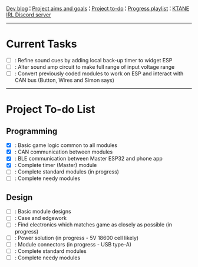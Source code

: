 [Dev blog](devblog.md) ¦ [Project aims and goals](goals.md) ¦ [Project to-do](todo.md) ¦ [Progress playlist](https://www.youtube.com/playlist?list=PLJqFvAhkcSkkks42zClG5WlvO1khFZCKK) ¦ [KTANE IRL Discord server](https://discord.com/channels/711013430575890432)

---

# Current Tasks

- [ ] : Refine sound cues by adding local back-up timer to widget ESP
- [ ] : Alter sound amp circuit to make full range of input voltage range
- [ ] : Convert previously coded modules to work on ESP and interact with CAN bus (Button, Wires and Simon says)

---

# Project To-do List

## Programming

- [x] : Basic game logic common to all modules
- [x] : CAN communication between modules
- [x] : BLE communication between Master ESP32 and phone app
- [x] : Complete timer (Master) module
- [ ] : Complete standard modules (in progress)
- [ ] : Complete needy modules

## Design

- [ ] : Basic module designs
- [ ] : Case and edgework
- [ ] : Find electronics which matches game as closely as possible (in progress)
- [ ] : Power solution (in progress - 5V 18600 cell likely)
- [ ] : Module connectors (in progress - USB type-A)
- [ ] : Complete standard modules
- [ ] : Complete needy modules
